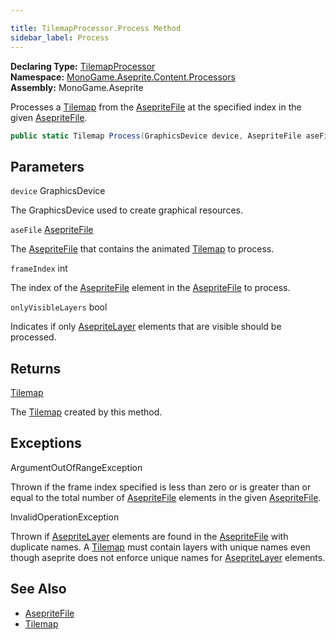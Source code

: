 ```yaml
---

title: TilemapProcessor.Process Method
sidebar_label: Process
---
```

**Declaring Type:** [TilemapProcessor](../)  
**Namespace:** [MonoGame.Aseprite.Content.Processors](../../)  
**Assembly:** MonoGame.Aseprite

Processes a [Tilemap](../../../../Tilemaps/Tilemap/) from the [AsepriteFile](../../../../AsepriteFile/) at the specified index in the given [AsepriteFile](../../../../AsepriteFile/).

```csharp
public static Tilemap Process(GraphicsDevice device, AsepriteFile aseFile, int frameIndex, bool onlyVisibleLayers = true);
```

## Parameters

`device`  GraphicsDevice

The GraphicsDevice used to create graphical resources.

`aseFile`  [AsepriteFile](../../../../AsepriteFile/)

The [AsepriteFile](../../../../AsepriteFile/) that contains the animated [Tilemap](../../../../Tilemaps/Tilemap/) to process.

`frameIndex`  int

The index of the [AsepriteFile](../../../../AsepriteFile/) element in the [AsepriteFile](../../../../AsepriteFile/) to process.

`onlyVisibleLayers`  bool

Indicates if only [AsepriteLayer](../../../../AsepriteTypes/AsepriteLayer/) elements that are visible should be processed.

## Returns

[Tilemap](../../../../Tilemaps/Tilemap/)

The [Tilemap](../../../../Tilemaps/Tilemap/) created by this method.

## Exceptions

ArgumentOutOfRangeException

Thrown if the frame index specified is less than zero or is greater than or equal to the total number of [AsepriteFile](../../../../AsepriteFile/) elements in the given [AsepriteFile](../../../../AsepriteFile/).

InvalidOperationException

Thrown if [AsepriteLayer](../../../../AsepriteTypes/AsepriteLayer/) elements are found in the [AsepriteFile](../../../../AsepriteFile/) with duplicate  names.  A [Tilemap](../../../../Tilemaps/Tilemap/) must contain layers with unique names even though aseprite does not enforce unique names for [AsepriteLayer](../../../../AsepriteTypes/AsepriteLayer/) elements.

## See Also

- [AsepriteFile](../../../../AsepriteFile/)
- [Tilemap](../../../../Tilemaps/Tilemap/)


